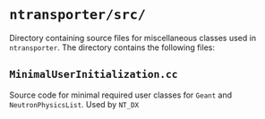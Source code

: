 # `ntransporter/src/`

Directory containing source files for miscellaneous classes used in `ntransporter`. The directory contains the following files:


## `MinimalUserInitialization.cc`

Source code for minimal required user classes for `Geant` and `NeutronPhysicsList`. Used by `NT_DX`

